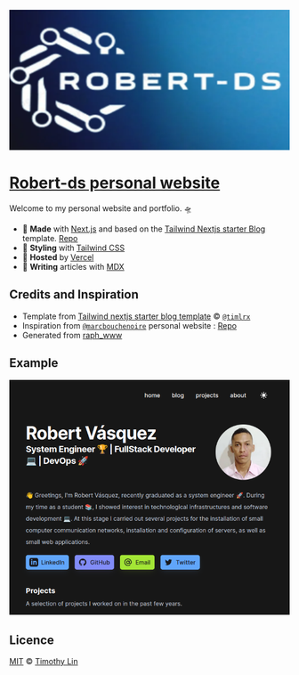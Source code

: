 ![robert-ds](/public/static/images/twitter-card.png)

# [Robert-ds personal website](https://robert-ds.vercel.app)

Welcome to my personal website and portfolio. 🛸

- 🤖 **Made** with [Next.js](https://nextjs.org/) and based on the [Tailwind Nextjs starter Blog](https://github.com/timlrx/tailwind-nextjs-starter-blog) template. [Repo](https://github.com/timlrx/tailwind-nextjs-starter-blog)
- 🎨 **Styling** with [Tailwind CSS](https://tailwindcss.com)
- 💾 **Hosted** by [Vercel](https://vercel.com)
- 📝 **Writing** articles with [MDX](https://mdxjs.com/)

## Credits and Inspiration

- Template from [Tailwind nextjs starter blog template](https://github.com/timlrx/tailwind-nextjs-starter-blog) © [`@timlrx`](https://github.com/timlrx)
- Inspiration from [`@marcbouchenoire`](https://github.com/marcbouchenoire) personal website : [Repo](https://github.com/marcbouchenoire/marcbouchenoire.com)
- Generated from [raph_www](https://github.com/raphaelchelly/raph_www)

## Example
![robert-ds](/public/static/images/site.png)


## Licence

[MIT](https://github.com/timlrx/tailwind-nextjs-starter-blog/blob/master/LICENSE) © [Timothy Lin](https://www.timrlx.com)